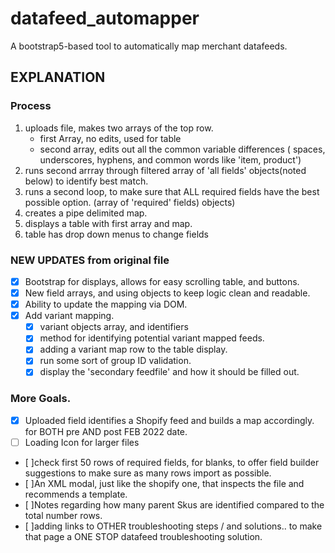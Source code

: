 # datafeed_automapper
A bootstrap5-based tool to automatically map merchant datafeeds.


## EXPLANATION

### Process
  1. uploads file, makes two arrays of the top row.
     - first Array, no edits, used for table 
     - second array, edits out all the common variable differences ( spaces, underscores, hyphens, and common words like 'item, product')
  2. runs second arrray through filtered array of 'all fields' objects(noted below) to identify best match.        
  3. runs a second loop, to make sure that ALL required fields have the best possible option. (array of 'required' fields) objects)
  4. creates a pipe delimited map.
  5. displays a table with first array and map. 
  6. table has drop down menus to change fields 

### NEW UPDATES from original file

- [x] Bootstrap for displays, allows for easy scrolling table, and buttons.
- [x] New field arrays, and using objects to keep logic clean and readable.
- [x] Ability to update the mapping via DOM.
- [x] Add variant mapping.
    - [x] variant objects array, and identifiers
    - [x] method for identifying potential variant mapped feeds.
    - [x] adding a variant map row to the table display.
    - [x] run some sort of group ID validation.
    - [x] display the 'secondary feedfile' and how it should be filled out.

### More Goals. 
  - [x] Uploaded field identifies a Shopify feed and builds a map accordingly. for BOTH pre AND post FEB 2022 date. 
  - [ ] Loading Icon for larger files 
  - [ ]check first 50 rows of required fields, for blanks, to offer field builder suggestions to make sure as many rows import as possible.
  - [ ]An XML modal, just like the shopify one, that inspects the file and recommends a template.
  - [ ]Notes regarding how many parent Skus are identified compared to the total number rows.
  - [ ]adding links to OTHER troubleshooting steps / and solutions.. to make that page a ONE STOP datafeed troubleshooting solution.

   
